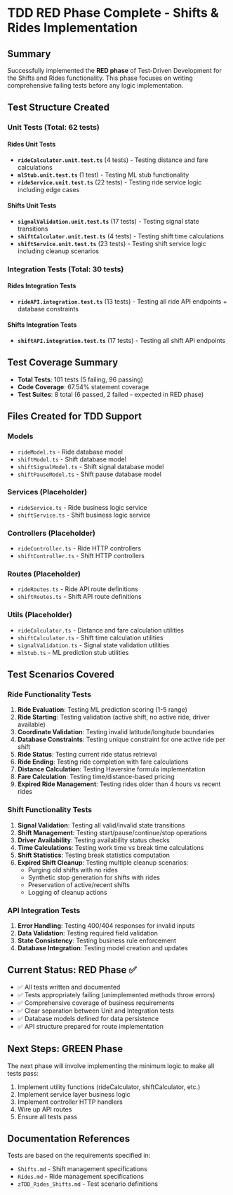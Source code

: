 # TDD RED Phase Complete - Shifts & Rides Implementation

## Summary
Successfully implemented the **RED phase** of Test-Driven Development for the Shifts and Rides functionality. This phase focuses on writing comprehensive failing tests before any logic implementation.

## Test Structure Created

### Unit Tests (Total: 62 tests)

#### Rides Unit Tests
- **`rideCalculator.unit.test.ts`** (4 tests) - Testing distance and fare calculations
- **`mlStub.unit.test.ts`** (1 test) - Testing ML stub functionality  
- **`rideService.unit.test.ts`** (22 tests) - Testing ride service logic including edge cases

#### Shifts Unit Tests  
- **`signalValidation.unit.test.ts`** (17 tests) - Testing signal state transitions
- **`shiftCalculator.unit.test.ts`** (4 tests) - Testing shift time calculations
- **`shiftService.unit.test.ts`** (23 tests) - Testing shift service logic including cleanup scenarios

### Integration Tests (Total: 30 tests)

#### Rides Integration Tests
- **`rideAPI.integration.test.ts`** (13 tests) - Testing all ride API endpoints + database constraints

#### Shifts Integration Tests
- **`shiftAPI.integration.test.ts`** (17 tests) - Testing all shift API endpoints

## Test Coverage Summary
- **Total Tests**: 101 tests (5 failing, 96 passing)
- **Code Coverage**: 67.54% statement coverage  
- **Test Suites**: 8 total (6 passed, 2 failed - expected in RED phase)

## Files Created for TDD Support

### Models
- `rideModel.ts` - Ride database model
- `shiftModel.ts` - Shift database model  
- `shiftSignalModel.ts` - Shift signal database model
- `shiftPauseModel.ts` - Shift pause database model

### Services (Placeholder)
- `rideService.ts` - Ride business logic service
- `shiftService.ts` - Shift business logic service

### Controllers (Placeholder)
- `rideController.ts` - Ride HTTP controllers
- `shiftController.ts` - Shift HTTP controllers

### Routes (Placeholder)
- `rideRoutes.ts` - Ride API route definitions
- `shiftRoutes.ts` - Shift API route definitions

### Utils (Placeholder)
- `rideCalculator.ts` - Distance and fare calculation utilities
- `shiftCalculator.ts` - Shift time calculation utilities
- `signalValidation.ts` - Signal state validation utilities
- `mlStub.ts` - ML prediction stub utilities

## Test Scenarios Covered

### Ride Functionality Tests
1. **Ride Evaluation**: Testing ML prediction scoring (1-5 range)
2. **Ride Starting**: Testing validation (active shift, no active ride, driver available)
3. **Coordinate Validation**: Testing invalid latitude/longitude boundaries  
4. **Database Constraints**: Testing unique constraint for one active ride per shift
5. **Ride Status**: Testing current ride status retrieval
6. **Ride Ending**: Testing ride completion with fare calculations
7. **Distance Calculation**: Testing Haversine formula implementation
8. **Fare Calculation**: Testing time/distance-based pricing
9. **Expired Ride Management**: Testing rides older than 4 hours vs recent rides

### Shift Functionality Tests
1. **Signal Validation**: Testing all valid/invalid state transitions
2. **Shift Management**: Testing start/pause/continue/stop operations
3. **Driver Availability**: Testing availability status checks
4. **Time Calculations**: Testing work time vs break time calculations
5. **Shift Statistics**: Testing break statistics computation
6. **Expired Shift Cleanup**: Testing multiple cleanup scenarios:
   - Purging old shifts with no rides
   - Synthetic stop generation for shifts with rides
   - Preservation of active/recent shifts
   - Logging of cleanup actions

### API Integration Tests
1. **Error Handling**: Testing 400/404 responses for invalid inputs
2. **Data Validation**: Testing required field validation
3. **State Consistency**: Testing business rule enforcement
4. **Database Integration**: Testing model creation and updates

## Current Status: RED Phase ✅

- ✅ All tests written and documented
- ✅ Tests appropriately failing (unimplemented methods throw errors)
- ✅ Comprehensive coverage of business requirements
- ✅ Clear separation between Unit and Integration tests
- ✅ Database models defined for data persistence
- ✅ API structure prepared for route implementation

## Next Steps: GREEN Phase
The next phase will involve implementing the minimum logic to make all tests pass:

1. Implement utility functions (rideCalculator, shiftCalculator, etc.)
2. Implement service layer business logic
3. Implement controller HTTP handlers
4. Wire up API routes
5. Ensure all tests pass

## Documentation References
Tests are based on the requirements specified in:
- `Shifts.md` - Shift management specifications
- `Rides.md` - Ride management specifications  
- `zTDD_Rides_Shifts.md` - Test scenario definitions 